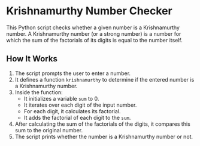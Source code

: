 # Krishnamurthy Number Checker

This Python script checks whether a given number is a Krishnamurthy number. A Krishnamurthy number (or a strong number) is a number for which the sum of the factorials of its digits is equal to the number itself.

## How It Works

1. The script prompts the user to enter a number.
2. It defines a function `krishnamurthy` to determine if the entered number is a Krishnamurthy number.
3. Inside the function:
   - It initializes a variable `sum` to 0.
   - It iterates over each digit of the input number.
   - For each digit, it calculates its factorial.
   - It adds the factorial of each digit to the `sum`.
4. After calculating the sum of the factorials of the digits, it compares this sum to the original number.
5. The script prints whether the number is a Krishnamurthy number or not.

<!-- ## Code

```python
# Take input from the user as a string
n = input("Enter the number: ")

# Define the function to check if the number is a Krishnamurthy number
def krishnamurthy(n):
    # Initialize the sum to 0
    sum = 0
    # Iterate over each digit in the input number
    for i in n:
        # Initialize the factorial product to 1
        prod = 1
        # Calculate the factorial of the digit
        for j in range(1, int(i) + 1):
            prod *= j
        # Add the factorial of the digit to the sum
        sum += prod
    # Compare the sum of factorials to the original number
    if sum == int(n):
        print("The number is Krishna Murthy")
    else:
        print("The number is not Krishna Murthy")

# Call the function with the user input
krishnamurthy(n) -->
